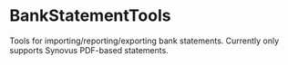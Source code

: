 # BankStatementTools
Tools for importing/reporting/exporting bank statements.
Currently only supports Synovus PDF-based statements.
